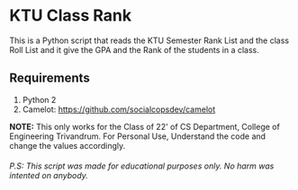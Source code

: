 KTU Class Rank
==============

This is a Python script that reads the KTU Semester Rank List and the class Roll List and it give the GPA and the Rank of the students in a class.

Requirements
------------
1. Python 2
2. Camelot: https://github.com/socialcopsdev/camelot



**NOTE:** This only works for the Class of 22' of CS Department, College of Engineering Trivandrum. For Personal Use, Understand the code and change the values accordingly.

###### P.S: This script was made for educational purposes only. No harm was intented on anybody.
